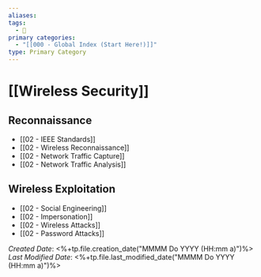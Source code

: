 ```yaml
---
aliases: 
tags:
  - 🥇
primary categories:
  - "[[000 - Global Index (Start Here!)]]"
type: Primary Category
---
```

# [[Wireless Security]]

## Reconnaissance
* [[02 - IEEE Standards]]
* [[02 - Wireless Reconnaissance]]
* [[02 - Network Traffic Capture]]
* [[02 - Network Traffic Analysis]]

## Wireless Exploitation
* [[02 - Social Engineering]]
* [[02 - Impersonation]]
* [[02 - Wireless Attacks]]
* [[02 - Password Attacks]]

*Created Date*: <%+tp.file.creation_date("MMMM Do YYYY (HH:mm a)")%>
*Last Modified Date*: <%+tp.file.last_modified_date("MMMM Do YYYY (HH:mm a)")%>
